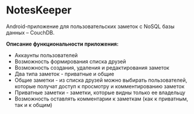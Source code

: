 # NotesKeeper

Android-приложение для пользовательских заметок с NoSQL базы данных – CouchDB.

**Описание функциональности приложения:**

- Аккаунты пользователей
- Возможность формирования списка друзей
- Возможность создания, удаления и редактирования заметок
- Два типа заметок - приватные и общие 
- Общие заметки - из списка друзей можно выбирать пользователей, которые получат доступ к просмотру и комментированию заметок
- Приватные заметки - заметки, которые видны только ее владельцу
- Возможность оставлять комментарии к заметкам (как к приватным, так и к общим)
